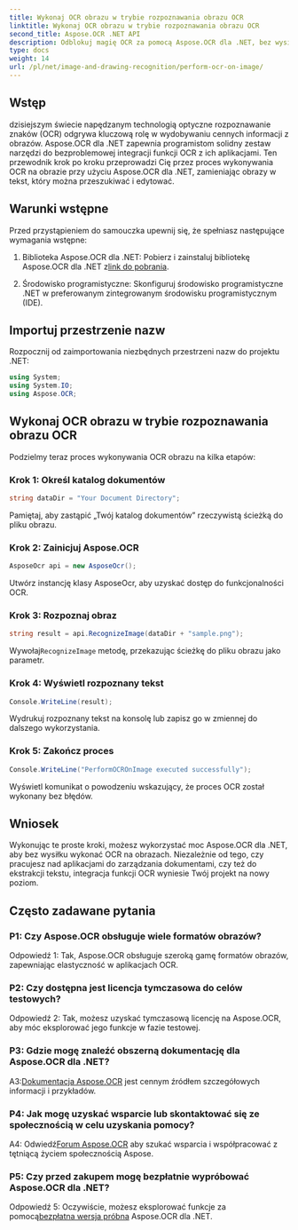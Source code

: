 ```yaml
---
title: Wykonaj OCR obrazu w trybie rozpoznawania obrazu OCR
linktitle: Wykonaj OCR obrazu w trybie rozpoznawania obrazu OCR
second_title: Aspose.OCR .NET API
description: Odblokuj magię OCR za pomocą Aspose.OCR dla .NET, bez wysiłku wyodrębniając tekst z obrazów. Zapoznaj się z samouczkiem dotyczącym bezproblemowej integracji.
type: docs
weight: 14
url: /pl/net/image-and-drawing-recognition/perform-ocr-on-image/
---
```

## Wstęp

dzisiejszym świecie napędzanym technologią optyczne rozpoznawanie znaków (OCR) odgrywa kluczową rolę w wydobywaniu cennych informacji z obrazów. Aspose.OCR dla .NET zapewnia programistom solidny zestaw narzędzi do bezproblemowej integracji funkcji OCR z ich aplikacjami. Ten przewodnik krok po kroku przeprowadzi Cię przez proces wykonywania OCR na obrazie przy użyciu Aspose.OCR dla .NET, zamieniając obrazy w tekst, który można przeszukiwać i edytować.

## Warunki wstępne

Przed przystąpieniem do samouczka upewnij się, że spełniasz następujące wymagania wstępne:

1.  Biblioteka Aspose.OCR dla .NET: Pobierz i zainstaluj bibliotekę Aspose.OCR dla .NET z[link do pobrania](https://releases.aspose.com/ocr/net/).

2. Środowisko programistyczne: Skonfiguruj środowisko programistyczne .NET w preferowanym zintegrowanym środowisku programistycznym (IDE).

## Importuj przestrzenie nazw

Rozpocznij od zaimportowania niezbędnych przestrzeni nazw do projektu .NET:

```csharp
using System;
using System.IO;
using Aspose.OCR;
```

## Wykonaj OCR obrazu w trybie rozpoznawania obrazu OCR

Podzielmy teraz proces wykonywania OCR obrazu na kilka etapów:

### Krok 1: Określ katalog dokumentów

```csharp
string dataDir = "Your Document Directory";
```

Pamiętaj, aby zastąpić „Twój katalog dokumentów” rzeczywistą ścieżką do pliku obrazu.

### Krok 2: Zainicjuj Aspose.OCR

```csharp
AsposeOcr api = new AsposeOcr();
```

Utwórz instancję klasy AsposeOcr, aby uzyskać dostęp do funkcjonalności OCR.

### Krok 3: Rozpoznaj obraz

```csharp
string result = api.RecognizeImage(dataDir + "sample.png");
```

 Wywołaj`RecognizeImage` metodę, przekazując ścieżkę do pliku obrazu jako parametr.

### Krok 4: Wyświetl rozpoznany tekst

```csharp
Console.WriteLine(result);
```

Wydrukuj rozpoznany tekst na konsolę lub zapisz go w zmiennej do dalszego wykorzystania.

### Krok 5: Zakończ proces

```csharp
Console.WriteLine("PerformOCROnImage executed successfully");
```

Wyświetl komunikat o powodzeniu wskazujący, że proces OCR został wykonany bez błędów.

## Wniosek

Wykonując te proste kroki, możesz wykorzystać moc Aspose.OCR dla .NET, aby bez wysiłku wykonać OCR na obrazach. Niezależnie od tego, czy pracujesz nad aplikacjami do zarządzania dokumentami, czy też do ekstrakcji tekstu, integracja funkcji OCR wyniesie Twój projekt na nowy poziom.

## Często zadawane pytania

### P1: Czy Aspose.OCR obsługuje wiele formatów obrazów?

Odpowiedź 1: Tak, Aspose.OCR obsługuje szeroką gamę formatów obrazów, zapewniając elastyczność w aplikacjach OCR.

### P2: Czy dostępna jest licencja tymczasowa do celów testowych?

Odpowiedź 2: Tak, możesz uzyskać tymczasową licencję na Aspose.OCR, aby móc eksplorować jego funkcje w fazie testowej.

### P3: Gdzie mogę znaleźć obszerną dokumentację dla Aspose.OCR dla .NET?

 A3:[Dokumentacja Aspose.OCR](https://reference.aspose.com/ocr/net/) jest cennym źródłem szczegółowych informacji i przykładów.

### P4: Jak mogę uzyskać wsparcie lub skontaktować się ze społecznością w celu uzyskania pomocy?

 A4: Odwiedź[Forum Aspose.OCR](https://forum.aspose.com/c/ocr/16) aby szukać wsparcia i współpracować z tętniącą życiem społecznością Aspose.

### P5: Czy przed zakupem mogę bezpłatnie wypróbować Aspose.OCR dla .NET?

 Odpowiedź 5: Oczywiście, możesz eksplorować funkcje za pomocą[bezpłatna wersja próbna](https://releases.aspose.com/) Aspose.OCR dla .NET.